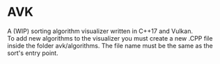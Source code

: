 # AVK
 A (WIP) sorting algorithm visualizer written in C++17 and Vulkan.  
 To add new algorithms to the visualizer you must create a new .CPP file inside the folder avk/algorithms. The file name must be the same as the sort's entry point.
